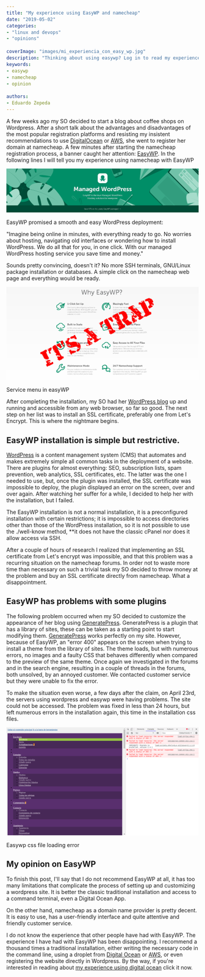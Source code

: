 ```yaml
---
title: "My experience using EasyWP and namecheap"
date: "2019-05-02"
categories:
- "linux and devops"
- "opinions"

coverImage: "images/mi_experiencia_con_easy_wp.jpg"
description: "Thinking about using easywp? Log in to read my experience using easywp application to host a blog on namecheap."
keywords:
- easywp
- namecheap
- opinion

authors:
- Eduardo Zepeda
---
```


A few weeks ago my SO decided to start a blog about coffee shops on Wordpress. After a short talk about the advantages and disadvantages of the most popular registration platforms and resisting my insistent recommendations to use [DigitalOcean](https://m.do.co/c/a22240ebb8e7) or [AWS](https://aws.amazon.com/), she went to register her domain at namecheap. A few minutes after starting the namecheap registration process, a banner caught her attention: [EasyWP](https://www.easywp.com/). In the following lines I will tell you my experience using namecheap with EasyWP

![easywp advertising image](images/EasyWP.png)

EasyWP promised a smooth and easy WordPress deployment:

"Imagine being online in minutes, with everything ready to go. No worries about hosting, navigating old interfaces or wondering how to install WordPress. We do all that for you, in one click. With our managed WordPress hosting service you save time and money."

Sounds pretty convincing, doesn't it? No more SSH terminals, GNU/Linux package installation or databases. A simple click on the namecheap web page and everything would be ready.

![The namecheap service menu](images/whyEasyWP.jpg)

Service menu in easyWP

After completing the installation, my SO had her [WordPress blog](https://latteporlaciudad.com/) up and running and accessible from any web browser, so far so good. The next step on her list was to install an SSL certificate, preferably one from Let's Encrypt. This is where the nightmare begins.

## EasyWP installation is simple but restrictive.

[WordPress](https://wordpress.org/) is a content management system (CMS) that automates and makes extremely simple all common tasks in the deployment of a website. There are plugins for almost everything: SEO, subscription lists, spam prevention, web analytics, SSL certificates, etc. The latter was the one I needed to use, but, once the plugin was installed, the SSL certificate was impossible to deploy, the plugin displayed an error on the screen, over and over again. After watching her suffer for a while, I decided to help her with the installation, but I failed.

The EasyWP installation is not a normal installation, it is a preconfigured installation with certain restrictions; it is impossible to access directories other than those of the WordPress installation, so it is not possible to use the ./well-know method, **it does not have the classic cPanel nor does it allow access via SSH.

After a couple of hours of research I realized that implementing an SSL certificate from Let's encrypt was impossible, and that this problem was a recurring situation on the namecheap forums. In order not to waste more time than necessary on such a trivial task my SO decided to throw money at the problem and buy an SSL certificate directly from namecheap. What a disappointment.

## EasyWP has problems with some plugins

The following problem occurred when my SO decided to customize the appearance of her blog using [GeneratePress](https://generatepress.com/?ref=2020). GeneratePress is a plugin that has a library of sites, these can be taken as a starting point to start modifying them. [GeneratePress](https://generatepress.com/?ref=2020) works perfectly on my site. However, because of EasyWP, an "error 400" appears on the screen when trying to install a theme from the library of sites. The theme loads, but with numerous errors, no images and a faulty CSS that behaves differently when compared to the preview of the same theme. Once again we investigated in the forums and in the search engine, resulting in a couple of threads in the forums, both unsolved, by an annoyed customer. We contacted customer service but they were unable to fix the error.

To make the situation even worse, a few days after the claim, on April 23rd, the servers using wordpress and easywp were having problems. The site could not be accessed. The problem was fixed in less than 24 hours, but left numerous errors in the installation again, this time in the installation css files.

![Problem loading css files in easywp](images/errorEasywpNamecheap.png)

Easywp css file loading error

## My opinion on EasyWP

To finish this post, I'll say that I do not recommend EasyWP at all, it has too many limitations that complicate the process of setting up and customizing a wordpress site. It is better the classic traditional installation and access to a command terminal, even a Digital Ocean App. 

On the other hand, namecheap as a domain name provider is pretty decent. It is easy to use, has a user-friendly interface and quite attentive and friendly customer service.

I do not know the experience that other people have had with EasyWP. The experience I have had with EasyWP has been disappointing. I recommend a thousand times a traditional installation, either writing the necessary code in the command line, using a droplet from [Digital Ocean](https://m.do.co/c/a22240ebb8e7) or [AWS](https://aws.amazon.com/), or even registering the website directly in Wordpress. By the way, if you're interested in reading about [my experience using digital ocean](/en/digital-ocean-analysis-and-my-experience-as-a-user/) click it now.